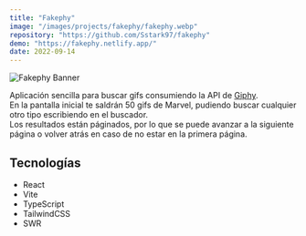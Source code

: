 ```yaml
---
title: "Fakephy"
image: "/images/projects/fakephy/fakephy.webp"
repository: "https://github.com/Sstark97/fakephy"
demo: "https://fakephy.netlify.app/"
date: 2022-09-14
---
```


![Fakephy Banner](/images/projects/fakephy/fakephy-banner.webp)

Aplicación sencilla para buscar gifs consumiendo la API de [Giphy](https://giphy.com/).<br>
En la pantalla inicial te saldrán 50 gifs de Marvel, pudiendo buscar cualquier otro tipo escribiendo en el buscador.<br>
Los resultados están páginados, por lo que se puede avanzar a la siguiente página o volver atrás en caso de no estar en 
la primera página.

## Tecnologías
- React
- Vite
- TypeScript
- TailwindCSS
- SWR
